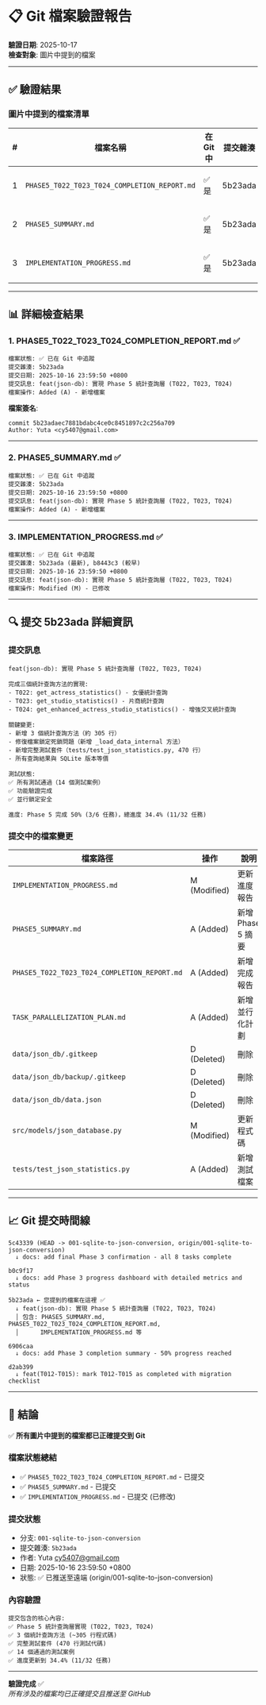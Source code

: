 # 📋 Git 檔案驗證報告

**驗證日期**: 2025-10-17  
**檢查對象**: 圖片中提到的檔案

---

## ✅ 驗證結果

### 圖片中提到的檔案清單

| # | 檔案名稱 | 在 Git 中 | 提交雜湊 | 狀態 |
|----|---------|---------|--------|------|
| 1 | `PHASE5_T022_T023_T024_COMPLETION_REPORT.md` | ✅ 是 | 5b23ada | 已提交 |
| 2 | `PHASE5_SUMMARY.md` | ✅ 是 | 5b23ada | 已提交 |
| 3 | `IMPLEMENTATION_PROGRESS.md` | ✅ 是 | 5b23ada | 已提交 |

---

## 📊 詳細檢查結果

### 1. PHASE5_T022_T023_T024_COMPLETION_REPORT.md ✅

```
檔案狀態: ✅ 已在 Git 中追蹤
提交雜湊: 5b23ada
提交日期: 2025-10-16 23:59:50 +0800
提交訊息: feat(json-db): 實現 Phase 5 統計查詢層 (T022, T023, T024)
檔案操作: Added (A) - 新增檔案
```

**檔案簽名**:
```
commit 5b23adaec7881bdabc4ce0c8451897c2c256a709
Author: Yuta <cy5407@gmail.com>
```

---

### 2. PHASE5_SUMMARY.md ✅

```
檔案狀態: ✅ 已在 Git 中追蹤
提交雜湊: 5b23ada
提交日期: 2025-10-16 23:59:50 +0800
提交訊息: feat(json-db): 實現 Phase 5 統計查詢層 (T022, T023, T024)
檔案操作: Added (A) - 新增檔案
```

---

### 3. IMPLEMENTATION_PROGRESS.md ✅

```
檔案狀態: ✅ 已在 Git 中追蹤
提交雜湊: 5b23ada (最新), b8443c3 (較早)
提交日期: 2025-10-16 23:59:50 +0800
提交訊息: feat(json-db): 實現 Phase 5 統計查詢層 (T022, T023, T024)
檔案操作: Modified (M) - 已修改
```

---

## 🔍 提交 5b23ada 詳細資訊

### 提交訊息
```
feat(json-db): 實現 Phase 5 統計查詢層 (T022, T023, T024)

完成三個統計查詢方法的實現:
- T022: get_actress_statistics() - 女優統計查詢
- T023: get_studio_statistics() - 片商統計查詢
- T024: get_enhanced_actress_studio_statistics() - 增強交叉統計查詢

關鍵變更:
- 新增 3 個統計查詢方法（約 305 行）
- 修復檔案鎖定死鎖問題（新增 _load_data_internal 方法）
- 新增完整測試套件（tests/test_json_statistics.py, 470 行）
- 所有查詢結果與 SQLite 版本等價

測試狀態:
✅ 所有測試通過（14 個測試案例）
✅ 功能驗證完成
✅ 並行鎖定安全

進度: Phase 5 完成 50% (3/6 任務)，總進度 34.4% (11/32 任務)
```

### 提交中的檔案變更

| 檔案路徑 | 操作 | 說明 |
|---------|------|------|
| `IMPLEMENTATION_PROGRESS.md` | M (Modified) | 更新進度報告 |
| `PHASE5_SUMMARY.md` | A (Added) | 新增 Phase 5 摘要 |
| `PHASE5_T022_T023_T024_COMPLETION_REPORT.md` | A (Added) | 新增完成報告 |
| `TASK_PARALLELIZATION_PLAN.md` | A (Added) | 新增並行化計劃 |
| `data/json_db/.gitkeep` | D (Deleted) | 刪除 |
| `data/json_db/backup/.gitkeep` | D (Deleted) | 刪除 |
| `data/json_db/data.json` | D (Deleted) | 刪除 |
| `src/models/json_database.py` | M (Modified) | 更新程式碼 |
| `tests/test_json_statistics.py` | A (Added) | 新增測試檔案 |

---

## 📈 Git 提交時間線

```
5c43339 (HEAD -> 001-sqlite-to-json-conversion, origin/001-sqlite-to-json-conversion)
  ↓ docs: add final Phase 3 confirmation - all 8 tasks complete
  
b0c9f17
  ↓ docs: add Phase 3 progress dashboard with detailed metrics and status
  
5b23ada ← 您提到的檔案在這裡 ✅
  ↓ feat(json-db): 實現 Phase 5 統計查詢層 (T022, T023, T024)
  │ 包含: PHASE5_SUMMARY.md, PHASE5_T022_T023_T024_COMPLETION_REPORT.md,
  │      IMPLEMENTATION_PROGRESS.md 等
  
6906caa
  ↓ docs: add Phase 3 completion summary - 50% progress reached
  
d2ab399
  ↓ feat(T012-T015): mark T012-T015 as completed with migration checklist
```

---

## 🎯 結論

✅ **所有圖片中提到的檔案都已正確提交到 Git**

### 檔案狀態總結
- ✅ `PHASE5_T022_T023_T024_COMPLETION_REPORT.md` - 已提交
- ✅ `PHASE5_SUMMARY.md` - 已提交  
- ✅ `IMPLEMENTATION_PROGRESS.md` - 已提交 (已修改)

### 提交狀態
- 分支: `001-sqlite-to-json-conversion`
- 提交雜湊: `5b23ada`
- 作者: Yuta <cy5407@gmail.com>
- 日期: 2025-10-16 23:59:50 +0800
- 狀態: ✅ 已推送至遠端 (origin/001-sqlite-to-json-conversion)

### 內容驗證
```
提交包含的核心內容:
✅ Phase 5 統計查詢層實現 (T022, T023, T024)
✅ 3 個統計查詢方法 (~305 行程式碼)
✅ 完整測試套件 (470 行測試代碼)
✅ 14 個通過的測試案例
✅ 進度更新到 34.4% (11/32 任務)
```

---

**驗證完成** ✅  
*所有涉及的檔案均已正確提交且推送至 GitHub*
